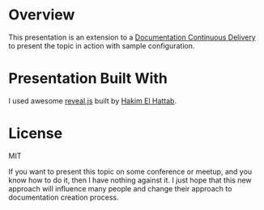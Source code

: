 # Overview

This presentation is an extension to a [Documentation Continuous Delivery](http://derberg.github.io/documentation-continuous-delivery/#/) to present the topic in action with sample configuration.

# Presentation Built With

I used awesome [reveal.js](http://lab.hakim.se/reveal-js/) built by [Hakim El Hattab](https://github.com/hakimel).

# License

MIT

If you want to present this topic on some conference or meetup, and you know how to do it, then I have nothing against it.
I just hope that this new approach will influence many people and change their approach to documentation creation process.
